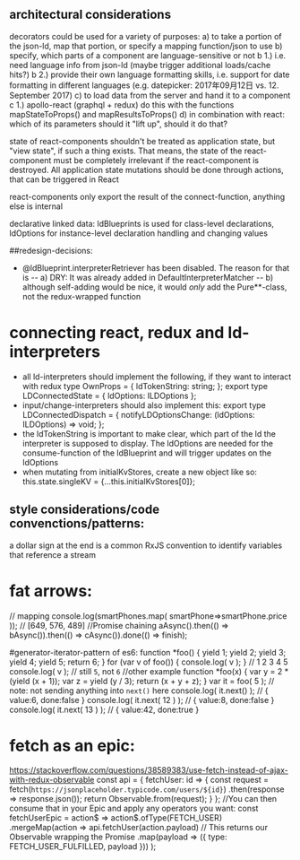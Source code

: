## architectural considerations
decorators could be used for a variety of purposes:
a) to take a portion of the json-ld, map that portion, or specify a mapping function/json to use
b) specify, which parts of a component are language-sensitive or not
    b 1.) i.e. need language info from json-ld (maybe trigger additional loads/cache hits?)
    b 2.) provide their own language formatting skills, i.e. support for date formatting in different languages 
        (e.g. datepicker: 2017年09月12日 vs. 12. September 2017)
c) to load data from the server and hand it to a component
    c 1.) apollo-react (graphql + redux) do this with the functions mapStateToProps() and mapResultsToProps()
d) in combination with react: which of its parameters should it "lift up", should it do that?

state of react-components shouldn't be treated as application state, but "view state", if such a thing exists. That means,
the state of the react-component must be completely irrelevant if the react-component is destroyed. All application state 
mutations should be done through actions, that can be triggered in React

react-components only export the result of the connect-function,
anything else is internal

declarative linked data: ldBlueprints is used for class-level declarations, ldOptions for instance-level declaration handling and changing values 

##redesign-decisions:
- @ldBlueprint.interpreterRetriever has been disabled. The reason for that is
    -- a) DRY: It was already added in DefaultInterpreterMatcher
    -- b) although self-adding would be nice, it would _only_ add the Pure**-class, not the redux-wrapped function

# connecting react, redux and ld-interpreters
- all ld-interpreters should implement the following, if they want to interact with redux
type OwnProps = {
        ldTokenString: string;
};
export type LDConnectedState = {
        ldOptions: ILDOptions
};
- input/change-interpreters should also implement this:
export type LDConnectedDispatch = {
        notifyLDOptionsChange: (ldOptions: ILDOptions) => void;
};
- the ldTokenString is important to make clear, which part of the ld the interpreter is supposed to display. The ldOptions are needed for the consume-function of the ldBlueprint and will trigger updates on the ldOptions
- when mutating from initialKvStores, create a new object like so: this.state.singleKV = {...this.initialKvStores[0]};

## style considerations/code convenctions/patterns:
a dollar sign at the end is a common RxJS convention to identify variables that reference a stream
# fat arrows:
// mapping
    console.log(smartPhones.map(
        smartPhone=&gt;smartPhone.price
    )); // [649, 576, 489]
//Promise chaining
    aAsync().then(() => bAsync()).then(() => cAsync()).done(() => finish);

#generator-iterator-pattern of es6: 
    function *foo() {
        yield 1;
        yield 2;
        yield 3;
        yield 4;
        yield 5;
        return 6;
    }
    for (var v of foo()) {
        console.log( v );
    }
    // 1 2 3 4 5
    console.log( v ); // still `5`, not `6`
//other example
    function *foo(x) {
        var y = 2 * (yield (x + 1));
        var z = yield (y / 3);
        return (x + y + z);
    }
    var it = foo( 5 );
    // note: not sending anything into `next()` here
    console.log( it.next() );       // { value:6, done:false }
    console.log( it.next( 12 ) );   // { value:8, done:false }
    console.log( it.next( 13 ) );   // { value:42, done:true }

# fetch as an epic:
https://stackoverflow.com/questions/38589383/use-fetch-instead-of-ajax-with-redux-observable
const api = {
  fetchUser: id => {
    const request = fetch(`https://jsonplaceholder.typicode.com/users/${id}`)
      .then(response => response.json());
    return Observable.from(request);
  }
};
//You can then consume that in your Epic and apply any operators you want:
const fetchUserEpic = action$ =>
  action$.ofType(FETCH_USER)
    .mergeMap(action =>
      api.fetchUser(action.payload) // This returns our Observable wrapping the Promise
        .map(payload => ({ type: FETCH_USER_FULFILLED, payload }))
    );